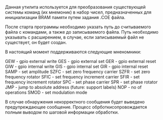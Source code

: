 Данная утилита используется для преобразования существующей системы команд (их мнемоник) в набор чисел, предназначенных для инициализации BRAM памяти путем задания .COE файла.

После старта программы необходимо указать путь до считываемого файла с командами, а также до записываемого файла. Путь необходимо указывать с расширением, в случае, если записываемый файл не существует, он будет создан.

В настоящий момент поддерживаются следующие мненомники:

GEW - gpio external write
GES - gpio external set
GER - gpio external reset
GIW - gpio internal write
GIS - gpio internal set
GIR - gpio internal reset
SAMP - set amplitude
SZFC - set zero frequency carrier
SZFR - set zero frequency rotator
SFIC - set frequency increment carrier
SFIR - set frequency increment rotator
SPC - set phase carrier
SPR - set phase rotator
JMP - jump to absolute address (future: support labels)
NOP - no of operations
SMOD - set modulation mode

В случае обнаружения некорректного сообщения будет выведено предупреждающее сообщение. Процесс обрботкисопровождается полным выводом по шаговой информации обработки. 
